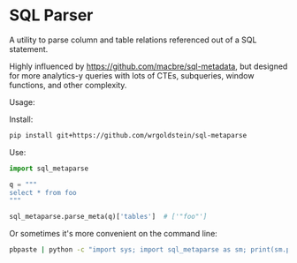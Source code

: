 SQL Parser
================

A utility to parse column and table relations referenced out of a SQL statement.

Highly influenced by https://github.com/macbre/sql-metadata, but designed for more analytics-y queries with lots of CTEs, subqueries, window functions, and other complexity.

Usage:

Install:

```sh
pip install git+https://github.com/wrgoldstein/sql-metaparse
```

Use:

```python
import sql_metaparse

q = """
select * from foo
"""

sql_metaparse.parse_meta(q)['tables']  # ['"foo"']
```

Or sometimes it's more convenient on the command line:

```sh
pbpaste | python -c "import sys; import sql_metaparse as sm; print(sm.parse_meta(sys.stdin)['tables'])"
```
